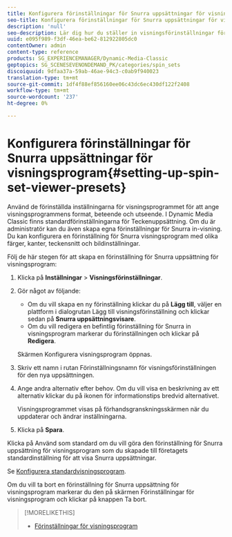 ```yaml
---
title: Konfigurera förinställningar för Snurra uppsättningar för visningsprogram
seo-title: Konfigurera förinställningar för Snurra uppsättningar för visningsprogram
description: 'null'
seo-description: Lär dig hur du ställer in visningsförinställningar för rotationsuppsättning.
uuid: e095f989-f3df-46ea-be62-812922805dc0
contentOwner: admin
content-type: reference
products: SG_EXPERIENCEMANAGER/Dynamic-Media-Classic
geptopics: SG_SCENESEVENONDEMAND_PK/categories/spin_sets
discoiquuid: 9dfaa37a-59ab-46ae-94c3-c0ab9f940023
translation-type: tm+mt
source-git-commit: 1df4f88ef856160ee06c43dc6ec430df122f2408
workflow-type: tm+mt
source-wordcount: '237'
ht-degree: 0%

---
```



# Konfigurera förinställningar för Snurra uppsättningar för visningsprogram{#setting-up-spin-set-viewer-presets}

Använd de förinställda inställningarna för visningsprogrammet för att ange visningsprogrammens format, beteende och utseende. I Dynamic Media Classic finns standardförinställningarna för Teckenuppsättning. Om du är administratör kan du även skapa egna förinställningar för Snurra in-visning. Du kan konfigurera en förinställning för Snurra visningsprogram med olika färger, kanter, teckensnitt och bildinställningar.

Följ de här stegen för att skapa en förinställning för Snurra uppsättning för visningsprogram:

1. Klicka på **Inställningar** > **Visningsförinställningar**.
1. Gör något av följande:

   * Om du vill skapa en ny förinställning klickar du på **Lägg till**, väljer en plattform i dialogrutan Lägg till visningsförinställning och klickar sedan på **Snurra uppsättningsvisare**.
   * Om du vill redigera en befintlig förinställning för Snurra in visningsprogram markerar du förinställningen och klickar på **Redigera**.

   Skärmen Konfigurera visningsprogram öppnas.

1. Skriv ett namn i rutan Förinställningsnamn för visningsförinställningen för den nya uppsättningen.
1. Ange andra alternativ efter behov. Om du vill visa en beskrivning av ett alternativ klickar du på ikonen för informationstips bredvid alternativet.

   Visningsprogrammet visas på förhandsgranskningsskärmen när du uppdaterar och ändrar inställningarna.

1. Klicka på **Spara**.

Klicka på Använd som standard om du vill göra den förinställning för Snurra uppsättning för visningsprogram som du skapade till företagets standardinställning för att visa Snurra uppsättningar.

Se [Konfigurera standardvisningsprogram](application-setup.md#configuring_default_viewers).

Om du vill ta bort en förinställning för Snurra uppsättning för visningsprogram markerar du den på skärmen Förinställningar för visningsprogram och klickar på knappen Ta bort.

>[!MORELIKETHIS]
>
>* [Förinställningar för visningsprogram](application-setup.md#viewer_presets)


